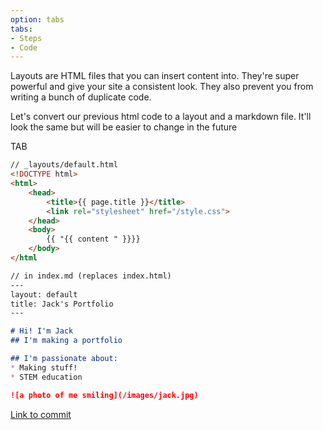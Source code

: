 ```yaml
---
option: tabs
tabs:
- Steps
- Code
---
```


Layouts are HTML files that you can insert content into. They're super powerful and give your site a consistent look. They also prevent you from writing a bunch of duplicate code.

Let's convert our previous html code to a layout and a markdown file. It'll look the same but will be easier to change in the future

TAB

``` HTML
// _layouts/default.html
<!DOCTYPE html>
<html>
    <head>
        <title>{{ page.title }}</title>
        <link rel="stylesheet" href="/style.css">
    </head>
    <body>
        {{ "{{ content " }}}}
    </body>
</html
```

``` markdown
// in index.md (replaces index.html)
---
layout: default
title: Jack's Portfolio
---

# Hi! I'm Jack
## I'm making a portfolio

## I'm passionate about:
* Making stuff!
* STEM education

![a photo of me smiling](/images/jack.jpg)

```

[Link to commit](https://github.com/JackRobbers/JackRobbers.github.io/tree/af0501f8ee91819f49afd5242b8bc3e417ed0302)

